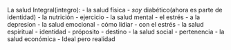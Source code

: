 La salud Integral(integro): 
	- la salud física
		- *soy* diabético(ahora es parte de identidad)
		- la nutrición
		- ejercicio
	- la salud mental
		- el estrés
		- a la depresíon
	- la salud emocional
		- cómo lidiar
		- con el estrés
	- la salud espiritual
		- identidad
		- próposito
		- destino
	- la salud social
		- pertenencia
	- la salud económica
		- 
Ideal pero realidad

<!--stackedit_data:
eyJoaXN0b3J5IjpbLTE5ODM4NTg5ODYsNDM5NDQzMDE4LC0yMD
kzNzEwM119
-->